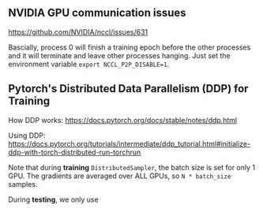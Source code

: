 ## NVIDIA GPU communication issues

https://github.com/NVIDIA/nccl/issues/631

Bascially, process 0 will finish a training epoch before the other processes and it will terminate and leave other processes hanging. Just set the environment variable `export NCCL_P2P_DISABLE=1`.


## Pytorch's Distributed Data Parallelism (DDP) for Training 

How DDP works: https://docs.pytorch.org/docs/stable/notes/ddp.html

Using DDP: https://docs.pytorch.org/tutorials/intermediate/ddp_tutorial.html#initialize-ddp-with-torch-distributed-run-torchrun


Note that during **training** `DistributedSampler`, the batch size is set for only 1 GPU. The gradients are averaged over ALL GPUs, so `N * batch_size` samples. 

During **testing**, we only use 